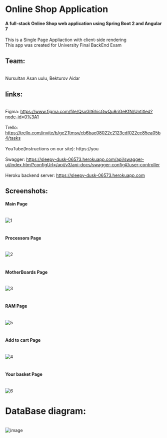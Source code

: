 # Online Shop Application

#### A full-stack Online Shop web application using Spring Boot 2 and Angular 7
This is a Single Page Appliaction with client-side rendering
<br> This app was created for University Final BackEnd Exam

## Team: 
<br> Nursultan Asan uulu, Bekturov Aidar

## links:
<br> Figma: https://www.figma.com/file/QsxGit6hicGwQu8riGeKfN/Untitled?node-id=0%3A1
<br>
<br> Trello: https://trello.com/invite/b/ge2Ttmsv/cb6bae08022c2123cdf022ec85ea05b4/tasks
<br>
<br> YouTube(Instructions on our site): https://you
<br>
<br> Swagger: https://sleepy-dusk-06573.herokuapp.com/api/swagger-ui/index.html?configUrl=/api/v3/api-docs/swagger-config#/user-controller
<br>
<br> Heroku backend server: https://sleepy-dusk-06573.herokuapp.com
<br>

## Screenshots: 

#### Main Page
<br>![1](https://user-images.githubusercontent.com/49916341/117548050-9c3e4480-b054-11eb-8b74-c7854b7357cf.png)

#
#### Processors Page
<br> ![2](https://user-images.githubusercontent.com/49916341/117548051-9c3e4480-b054-11eb-9c76-a35b36bd5f58.png)

#
#### MotherBoards Page
<br> ![3](https://user-images.githubusercontent.com/49916341/117548045-9a748100-b054-11eb-8f16-a52e55c518d6.png)

#
#### RAM Page
<br> ![5](https://user-images.githubusercontent.com/49916341/117548049-9ba5ae00-b054-11eb-8fc8-b6f30ce22b0d.png)

#
#### Add to cart Page
<br> ![4](https://user-images.githubusercontent.com/49916341/117548048-9ba5ae00-b054-11eb-8dd5-0b5b02a2b408.png)

#
#### Your basket Page
<br> ![6](https://user-images.githubusercontent.com/49916341/117548056-9ea09e80-b054-11eb-8958-7eb19f85cb6a.png)

# DataBase diagram:
<br> ![image](https://user-images.githubusercontent.com/49916341/117548549-6fd7f780-b057-11eb-8154-a53957c6d17b.png)


